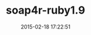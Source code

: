 ---
layout: post
title:  "soap4r-ruby1.9"
repo:   "noeticpenguin/soap4r-noeticpenguin"
date:   2015-02-18 17:22:51
gemurl: https://github.com/noeticpenguin/soap4r-noeticpenguin
---
